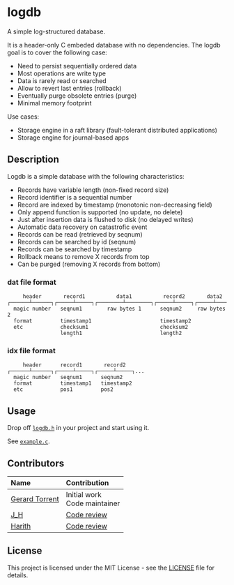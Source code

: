 # logdb

A simple log-structured database.

It is a header-only C embeded database with no dependencies. 
The logdb goal is to cover the following case:

* Need to persist sequentially ordered data
* Most operations are write type
* Data is rarely read or searched
* Allow to revert last entries (rollback)
* Eventually purge obsolete entries (purge)
* Minimal memory footprint

Use cases:

* Storage engine in a raft library (fault-tolerant distributed applications)
* Storage engine for journal-based apps

## Description

Logdb is a simple database with the following characteristics:

* Records have variable length (non-fixed record size)
* Record identifier is a sequential number
* Record are indexed by timestamp (monotonic non-decreasing field)
* Only append function is supported (no update, no delete)
* Just after insertion data is flushed to disk (no delayed writes)
* Automatic data recovery on catastrofic event
* Records can be read (retrieved by seqnum)
* Records can be searched by id (seqnum)
* Records can be searched by timestamp
* Rollback means to remove X records from top
* Can be purged (removing X records from bottom)

### dat file format

```
     header       record1          data1          record2       data2
┌──────┴──────┐┌─────┴─────┐┌────────┴────────┐┌─────┴─────┐┌─────┴─────┐...
  magic number   seqnum1        raw bytes 1      seqnum2     raw bytes 2
  format         timestamp1                      timestamp2
  etc            checksum1                       checksum2
                 length1                         length2
```

### idx file format

```
     header      record1       record2
┌──────┴──────┐┌─────┴─────┐┌─────┴─────┐...
  magic number   seqnum1      seqnum2
  format         timestamp1   timestamp2
  etc            pos1         pos2
```

## Usage

Drop off [`logdb.h`](logdb.h) in your project and start using it.

See [`example.c`](example.c).

## Contributors

| Name | Contribution |
|:-----|:-------------|
| [Gerard Torrent](https://github.com/torrentg/) | Initial work<br/>Code maintainer|
| [J_H](https://codereview.stackexchange.com/users/145459/j-h) | [Code review ](https://codereview.stackexchange.com/questions/291660/a-c-header-only-log-structured-database) |
| [Harith](https://codereview.stackexchange.com/users/265278/harith) | [Code review ](https://codereview.stackexchange.com/questions/291660/a-c-header-only-log-structured-database) |

## License

This project is licensed under the MIT License - see the [LICENSE](LICENSE) file for details.
